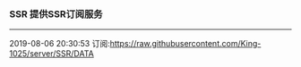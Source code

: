 ### SSR 提供SSR订阅服务
---
2019-08-06 20:30:53 订阅:https://raw.githubusercontent.com/King-1025/server/SSR/DATA
